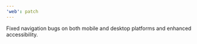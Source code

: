 ```yaml
---
'web': patch
---
```


Fixed navigation bugs on both mobile and desktop platforms and enhanced accessibility.
